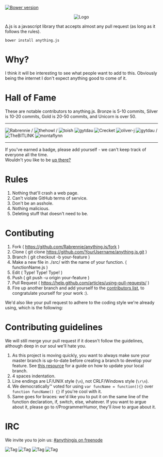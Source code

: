 [![Bower version](https://badge.fury.io/bo/anything.js.svg)](https://badge.fury.io/bo/anything.js)
<p align="center"><img src="http://i.imgur.com/aLPpSED.png" alt="Logo"></p>

Δ.js is a javascript library that accepts almost any pull request (as long as it follows the rules).

    bower install anything.js


# Why?
I think it will be interesting to see what people want to add to this. Obviously being the internet I don't expect anything good to come of it.

# Hall of Fame

These are notable contributors to anything.js. Bronze is 5-10 commits, Silver is 10-20 commits, Gold is 20-50 commits, and Unicorn is over 50.

--------
![Rabrennie](https://img.shields.io/badge/@Rabrennie-UNICORN-ffbdc8.svg)
/
![thehowl](https://img.shields.io/badge/@thehowl-gold-FF91A4.svg)
/
![toish](https://img.shields.io/badge/@toish-silver-CC7483.svg)
![gytdau](https://img.shields.io/badge/@gytdau-silver-CC7483.svg)
![Crecket](https://img.shields.io/badge/@Crecket-silver-CC7483.svg)
![oliver-j](https://img.shields.io/badge/@gytdau-silver-CC7483.svg)
![gytdau](https://img.shields.io/badge/@gytdau-silver-CC7483.svg)
/
![TheBITLINK](https://img.shields.io/badge/@TheBITLINK-bronze-995762.svg)
![montaflynn](https://img.shields.io/badge/@montaflynn-bronze-995762.svg)

--------
If you've earned a badge, please add yourself - we can't keep track of everyone all the time.  
Wouldn't you like to be [up there?](https://github.com/Rabrennie/anything.js/new/master/src)

# Rules
1. Nothing that'll crash a web page.
1. Can't violate GitHub terms of service.
1. Don't be an asshole.
  1. Nothing malicious.  
  1. Deleting stuff that doesn't need to be.


# Contibuting
1. Fork ( https://github.com/Rabrennie/anything.js/fork )
1. Clone ( git clone https://github.com/YourUsername/anything.js.git )
1. Branch ( git checkout -b your-feature )
2. Make a new file in ./src/ with the name of your function. ( functionName.js )
1. Edit ( Type! Type! Type! )
1. Push ( git push -u origin your-feature )
1. Pull Request ( https://help.github.com/articles/using-pull-requests/ )
1. Fire up another branch and add yourself to the [contributors list](CONTRIBUTORS.md), to congratulate yourself for your work :).

We'd also like your pull request to adhere to the coding style we're already using, which is the following:

# Contributing guidelines

We will still merge your pull request if it doesn't follow the guidelines, although deep in our soul we'll hate you.

1. As this project is moving quickly, you want to always make sure your master branch is up-to-date before creating a branch to develop your feature. See [this resource](https://help.github.com/articles/syncing-a-fork/) for a guide on how to update your local branch.
1. 4 spaces indentation.
1. Line endings are LF/UNIX style (`\n`), not CRLF/Windows style (`\r\n`).
1. We democratically™ voted for using `var funcName = function(){}` over `function funcName() {}` if you're cool with it.
1. Same goes for braces: we'd like you to put it on the same line of the function declaration, if, switch, else, whatever. If you want to argue about it, please go to r/ProgrammerHumor, they'll _love_ to argue about it.


# IRC
We invite you to join us: [#anythingjs on freenode](http://webchat.freenode.net/?channels=anythingjs)

![Tag](http://i.imgur.com/etWLNKJ.gif) ![Tag](http://i.imgur.com/c4J95hH.gif) ![Tag](http://i.imgur.com/Sl7UbNI.gif) ![Tag](http://i.imgur.com/xaoeuKp.gif)
